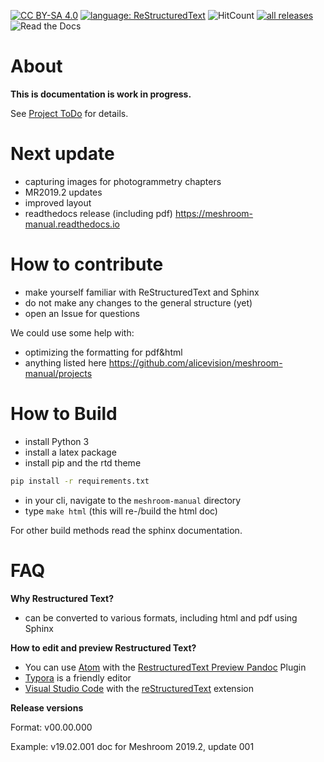 [![CC BY-SA 4.0](https://img.shields.io/badge/license-CC%20BY--SA%204.0-blue.svg?style=flat-square)](https://creativecommons.org/licenses/by-sa/4.0/)
[![language: ReStructuredText](https://img.shields.io/badge/language-RST-black.svg?style=flat-square)](http://docutils.sourceforge.net/docs/user/rst/quickref.html)
![HitCount](http://hits.dwyl.io/natowi/meshroom_doc.svg)
[![all releases](https://img.shields.io/github/downloads/natowi/meshroom_doc/total.svg?style=flat-square&color=success)](https://readthedocs.org/projects/meshroom-manual/downloads/)
![Read the Docs](https://img.shields.io/readthedocs/meshroom-manual.svg?style=flat-square&color=success)

# About

**This is documentation is work in progress.**

See [Project ToDo](https://github.com/alicevision/meshroom-manual/projects) for details.

# Next update
+ capturing images for photogrammetry chapters
+ MR2019.2 updates
+ improved layout
+ readthedocs release (including pdf) https://meshroom-manual.readthedocs.io

# How to contribute

-   make yourself familiar with ReStructuredText and Sphinx
-   do not make any changes to the general structure (yet)
-   open an Issue for questions

We could use some help with:
- optimizing the formatting for pdf&html
- anything listed here https://github.com/alicevision/meshroom-manual/projects

# How to Build

- install Python 3
- install a latex package
- install pip and the rtd theme
```bash 
pip install -r requirements.txt
```

-   in your cli, navigate to the `meshroom-manual` directory
-   type `make html` (this will re-/build the html doc)

For other build methods read the sphinx documentation.

# FAQ

**Why Restructured Text?**

-   can be converted to various formats, including html and pdf using Sphinx

**How to edit and preview Restructured Text?**

-   You can use [Atom](https://atom.io/) with the [RestructuredText Preview Pandoc](https://atom.io/packages/rst-preview-pandoc) Plugin
-   [Typora](https://www.typora.io) is a friendly editor
-   [Visual Studio Code](https://code.visualstudio.com) with the [reStructuredText](https://marketplace.visualstudio.com/items?itemName=lextudio.restructuredtext) extension 

**Release versions**

Format: v00.00.000

Example: v19.02.001 doc for Meshroom 2019.2, update 001
